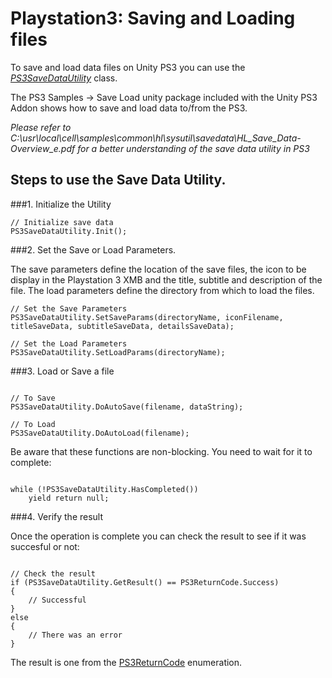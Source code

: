 Playstation3: Saving and Loading files
======================================


To save and load data files on Unity PS3 you can use the _[PS3SaveDataUtility](ScriptRef:PS3SaveDataUtility.html)_ class.

The PS3 Samples -> Save Load unity package included with the Unity PS3 Addon shows how to save and load data to/from the PS3.

_Please refer to C:\usr\local\cell\samples\common\hl\sysutil\savedata\HL_Save_Data-Overview_e.pdf for a better understanding of the save data utility in PS3_


Steps to use the Save Data Utility.
-----------------------------------


###1. Initialize the Utility

````
// Initialize save data
PS3SaveDataUtility.Init();
````

###2. Set the Save or Load Parameters.

The save parameters define the location of the save files, the icon to be display in the Playstation 3 XMB and the title, subtitle and description of the file.
The load parameters define the directory from which to load the files.

````
// Set the Save Parameters
PS3SaveDataUtility.SetSaveParams(directoryName, iconFilename, titleSaveData, subtitleSaveData, detailsSaveData);

// Set the Load Parameters
PS3SaveDataUtility.SetLoadParams(directoryName);
````

###3. Load or Save a file

````

// To Save
PS3SaveDataUtility.DoAutoSave(filename, dataString);

// To Load
PS3SaveDataUtility.DoAutoLoad(filename);

````

Be aware that these functions are non-blocking. You need to wait for it to complete:

````

while (!PS3SaveDataUtility.HasCompleted())
    yield return null;

````

###4. Verify the result

Once the operation is complete you can check the result to see if it was succesful or not:

````

// Check the result
if (PS3SaveDataUtility.GetResult() == PS3ReturnCode.Success)
{
    // Successful
}
else
{
    // There was an error
}

````

The result is one from the [PS3ReturnCode](ScriptRef:PS3ReturnCode.html) enumeration.
